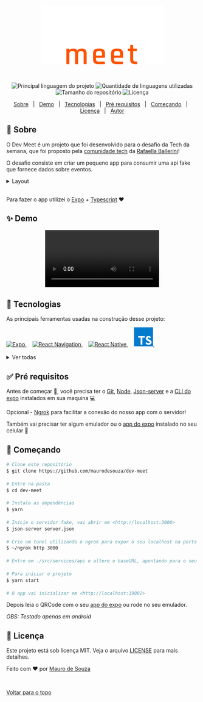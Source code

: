 <br />

<div align="center" id="top">
  <img src="./.github/assets/brand.svg" alt="Dev Meet" />

  &#xa0;
</div>

<p align="center">
  <img alt="Principal linguagem do projeto" src="https://img.shields.io/github/languages/top/maurodesouza/dev-meet?color=FF5100">

  <img alt="Quantidade de linguagens utilizadas" src="https://img.shields.io/github/languages/count/maurodesouza/dev-meet?color=FF5100">

  <img alt="Tamanho do repositório" src="https://img.shields.io/github/repo-size/maurodesouza/dev-meet?color=FF5100">

  <img alt="Licença" src="https://img.shields.io/github/license/maurodesouza/dev-meet?color=FF5100">
</p>

<p align="center">
  <a href="#dart-sobre">Sobre</a> &#xa0; | &#xa0;
  <a href="#sparkles-demo">Demo</a> &#xa0; | &#xa0;
  <a href="#rocket-tecnologias">Tecnologias</a> &#xa0; | &#xa0;
  <a href="#white_check_mark-pré-requisitos">Pré requisitos</a> &#xa0; | &#xa0;
  <a href="#checkered_flag-começando">Começando</a> &#xa0; | &#xa0;
  <a href="#memo-licença">Licença</a> &#xa0; | &#xa0;
  <a href="https://github.com/maurodesouza" target="_blank">Autor</a>
</p>

## :dart: Sobre ##

O Dev Meet é um projeto que foi desenvolvido para o desafio da Tech da semana, que foi proposto pela [comunidade tech](https://discord.gg/wagxzStdcR) da [Rafaella Ballerini](https://github.com/rafaballerini)!

O desafio consiste em criar um pequeno app para consumir uma api fake que fornece dados sobre eventos.

<details>
  <summary>Layout</summary>

  <br>
  <img src="./.github/assets/layout.svg" alt="Dev Meet" />
  <br>

  <div align="center">
    <a align="center" href="https://www.figma.com/file/UgZj1C1DWJlVftvMLz1Aq9/Dev-Meet?node-id=1%3A326">Link para o design no Figma</a>
  </div>

</details>
<br>

Para fazer o app utilizei o [Expo](https://nextjs.org) + [Typescript](https://www.typescriptlang.org) ❤

## :sparkles: Demo ##

<div align="center">
  <video src="https://user-images.githubusercontent.com/54520907/157106229-985c4240-6d79-40d0-ba79-c3846a6a591c.mp4" />
 </div>

## :rocket: Tecnologias ##

As principais ferramentas usadas na construção desse projeto:

<a href="https://expo.io">
  <img width="50" title="Expo" alt="Expo" src="https://cdn.jsdelivr.net/npm/simple-icons@v3/icons/expo.svg">
</a> &#xa0; &#xa0;

<a href="https://reactnavigation.org">
  <img width="50" title="React Navigation" alt="React Navigation" src="https://reactnavigation.org/img/spiro.svg">
</a> &#xa0; &#xa0;

<a href="https://reactnative.dev">
  <img width="50" title="React Native" alt="React Native" src="https://github.com/maurodesouza/maurodesouza/raw/master/assets/react-logo.svg">
</a> &#xa0; &#xa0;

<a href="https://www.typescriptlang.org">
  <img width="50" title="Typescript" alt="Typescript" src="https://raw.githubusercontent.com/github/explore/80688e429a7d4ef2fca1e82350fe8e3517d3494d/topics/typescript/typescript.png">
</a> &#xa0; &#xa0;

<br>
<br>

<details>
  <summary>Ver todas</summary>

  <br>

  * [axios](https://github.com/axios/axios)
  * [date-fns](https://date-fns.org)
  * [expo-font](https://docs.expo.dev/guides/using-custom-fonts/)
  * [react-native-svg](https://github.com/awesomejerry/react-native-qrcode-svg)
  * [react-timer-hook](https://www.npmjs.com/package/react-timer-hook)
  * [styled-components](https://styled-components.com)
  * [@expo/vector-icons](https://docs.expo.dev/guides/icons/)
  * [expo-linear-gradient](https://docs.expo.dev/versions/latest/sdk/linear-gradient/)
  * [react-native-webview](https://docs.expo.dev/versions/latest/sdk/webview/)
  * [react-native-reanimated](https://docs.swmansion.com/react-native-reanimated/)
  * [react-native-shimmer-placeholder](https://github.com/tomzaku/react-native-shimmer-placeholder)
</details>

## :white_check_mark: Pré requisitos ##

Antes de começar :checkered_flag:, você precisa ter o [Git](https://git-scm.com), [Node](https://nodejs.org/en/), [Json-server](https://www.npmjs.com/package/json-server) e a [CLI do expo](https://expo.io/tools#cli) instalados em sua maquina :computer:

Opcional - [Ngrok](https://ngrok.com) para facilitar a conexão do nosso app com o servidor!

Também vai precisar ter algum emulador ou o [app do expo](https://play.google.com/store/apps/details?id=host.exp.exponent) instalado no seu celular :iphone:

## :checkered_flag: Começando ##

```bash
# Clone este repositório
$ git clone https://github.com/maurodesouza/dev-meet

# Entre na pasta
$ cd dev-meet

# Instale as dependências
$ yarn

# Inicie o servidor fake, vai abrir em <http://localhost:3000>
$ json-server server.json

# Crie um tunel utilizando o ngrok para expor o seu localhost na porta 3000 [OPCIONAL]
$ ~/ngrok http 3000

# Entre em ./src/services/api e altere o baseURL, apontando para o seu servidor

# Para iniciar o projeto
$ yarn start

# O app vai inicializar em <http://localhost:19002>
```

Depois leia o QRCode com o seu [app do expo](https://play.google.com/store/apps/details?id=host.exp.exponent) ou rode no seu emulador.

*OBS: Testado apenas em android*

## :memo: Licença ##

Este projeto está sob licença MIT. Veja o arquivo [LICENSE](LICENSE.md) para mais detalhes.


Feito com :heart: por <a href="https://github.com/maurodesouza" target="_blank">Mauro de Souza</a>

&#xa0;

<a href="#top">Voltar para o topo</a>
